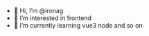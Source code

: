 - 👋 Hi, I’m @ironag
- 👀 I’m interested in frontend
- 🌱 I’m currently learning vue3 node and so on


